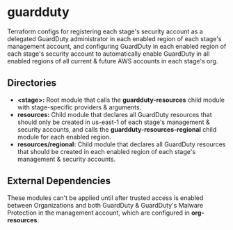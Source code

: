 # guardduty

Terraform configs for registering each stage's security account as a delegated GuardDuty administrator in each enabled region of each stage's management account, and configuring GuardDuty in each enabled region of each stage's security account to automatically enable GuardDuty in all enabled regions of all current & future AWS accounts in each stage's org.

## Directories

- **\<stage\>:** Root module that calls the **guardduty-resources** child module with stage-specific providers & arguments.
- **resources:** Child module that declares all GuardDuty resources that should only be created in us-east-1 of each stage's management & security accounts, and calls the **guardduty-resources-regional** child module for each enabled region.
- **resources/regional:** Child module that declares all GuardDuty resources that should be created in each enabled region of each stage's management & security accounts.

## External Dependencies

These modules can't be applied until after trusted access is enabled between Organizations and both GuardDuty & GuardDuty's Malware Protection in the management account, which are configured in **org-resources**.
